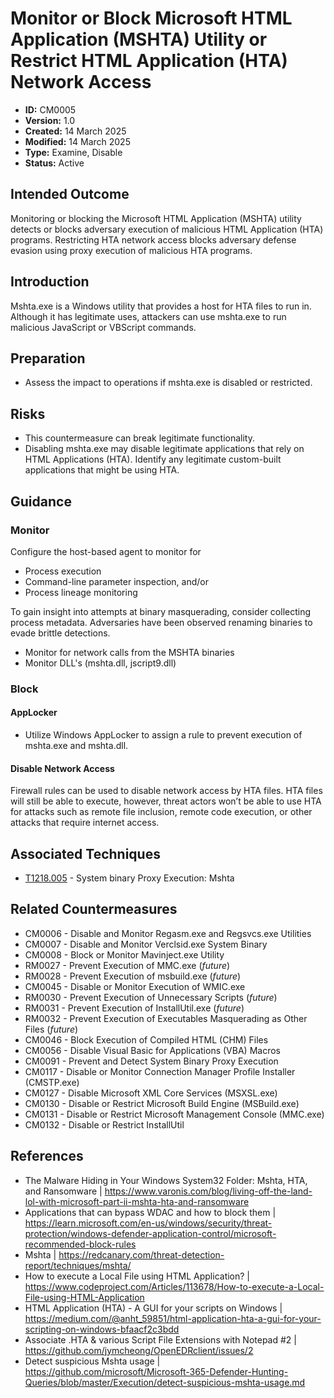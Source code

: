 # Monitor or Block Microsoft HTML Application (MSHTA) Utility or Restrict HTML Application (HTA) Network Access

* **ID:** CM0005
* **Version:** 1.0
* **Created:** 14 March 2025
* **Modified:** 14 March 2025
* **Type:** Examine, Disable
* **Status:** Active

## Intended Outcome

Monitoring or blocking the Microsoft HTML Application (MSHTA) utility detects or blocks adversary execution of malicious HTML Application (HTA) programs. Restricting HTA network access blocks adversary defense evasion using proxy execution of malicious HTA programs.

## Introduction

Mshta.exe is a Windows utility that provides a host for HTA files to run in. Although it has legitimate uses, attackers can use mshta.exe to run malicious JavaScript or VBScript commands.

## Preparation

- Assess the impact to operations if mshta.exe is disabled or restricted.

## Risks

- This countermeasure can break legitimate functionality.
- Disabling mshta.exe may disable legitimate applications that rely on HTML Applications (HTA). Identify any legitimate custom-built applications that might be using HTA.

## Guidance

### Monitor

Configure the host-based agent to monitor for
- Process execution
- Command-line parameter inspection, and/or 
- Process lineage monitoring

To gain insight into attempts at binary masquerading, consider collecting process metadata. Adversaries have been observed renaming binaries to evade brittle detections.
- Monitor for network calls from the MSHTA binaries
- Monitor DLL's (mshta.dll, jscript9.dll)

### Block

#### AppLocker

- Utilize Windows AppLocker to assign a rule to prevent execution of mshta.exe and mshta.dll.

#### Disable Network Access

Firewall rules can be used to disable network access by HTA files. HTA files will still be able to execute, however, threat actors won’t be able to use HTA for attacks such as remote file inclusion, remote code execution, or other attacks that require internet access.

## Associated Techniques

-   [T1218.005](https://attack.mitre.org/techniques/T1218/005) - System binary Proxy Execution: Mshta

## Related Countermeasures

- CM0006 - Disable and Monitor Regasm.exe and Regsvcs.exe Utilities
- CM0007 - Disable and Monitor Verclsid.exe System Binary
- CM0008 - Block or Monitor Mavinject.exe Utility
- RM0027 - Prevent Execution of MMC.exe (*future*)
- RM0028 - Prevent Execution of msbuild.exe (*future*)
- CM0045 - Disable or Monitor Execution of WMIC.exe
- RM0030 - Prevent Execution of Unnecessary Scripts (*future*)
- RM0031 - Prevent Execution of InstallUtil.exe (*future*)
- RM0032 - Prevent Execution of Executables Masquerading as Other Files (*future*)
- CM0046 - Block Execution of Compiled HTML (CHM) Files
- CM0056 - Disable Visual Basic for Applications (VBA) Macros
- CM0091 - Prevent and Detect System Binary Proxy Execution
- CM0117 - Disable or Monitor Connection Manager Profile Installer (CMSTP.exe)
- CM0127 - Disable Microsoft XML Core Services (MSXSL.exe)
- CM0130 - Disable or Restrict Microsoft Build Engine (MSBuild.exe)
- CM0131 - Disable or Restrict Microsoft Management Console (MMC.exe)
- CM0132 - Disable or Restrict InstallUtil

## References

- The Malware Hiding in Your Windows System32 Folder: Mshta, HTA, and Ransomware | <https://www.varonis.com/blog/living-off-the-land-lol-with-microsoft-part-ii-mshta-hta-and-ransomware>
- Applications that can bypass WDAC and how to block them | <https://learn.microsoft.com/en-us/windows/security/threat-protection/windows-defender-application-control/microsoft-recommended-block-rules>
- Mshta | <https://redcanary.com/threat-detection-report/techniques/mshta/>
- How to execute a Local File using HTML Application? | <https://www.codeproject.com/Articles/113678/How-to-execute-a-Local-File-using-HTML-Application>
- HTML Application (HTA) - A GUI for your scripts on Windows | <https://medium.com/@anht_59851/html-application-hta-a-gui-for-your-scripting-on-windows-bfaacf2c3bdd>
- Associate .HTA & various Script File Extensions with Notepad \#2 | <https://github.com/jymcheong/OpenEDRclient/issues/2>
- Detect suspicious Mshta usage | <https://github.com/microsoft/Microsoft-365-Defender-Hunting-Queries/blob/master/Execution/detect-suspicious-mshta-usage.md>
